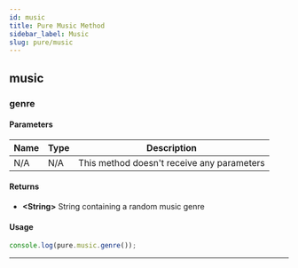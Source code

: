 ```yaml
---
id: music
title: Pure Music Method
sidebar_label: Music
slug: pure/music
---
```


## music

### genre

#### Parameters
| Name          | Type          | Description                                |
| ------------- | ------------- | ------------------------------------------ |
| N/A           | N/A           | This method doesn't receive any parameters |
#### Returns
- **<String\>** String containing a random music genre
#### Usage
```js
console.log(pure.music.genre());
```

------------------------------------------------------------------------------
